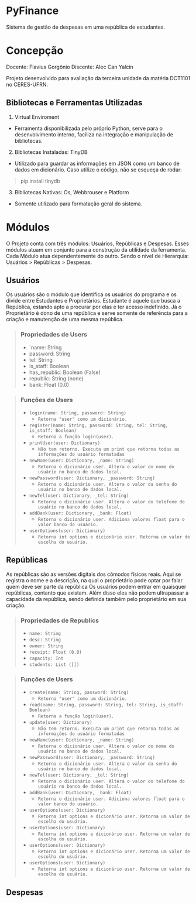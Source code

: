 # PyFinance
Sistema de gestão de despesas em uma república de estudantes.

# Concepção
Docente: Flavius Gorgônio
Discente: Alec Can Yalcin

Projeto desenvolvido para avaliação da terceira unidade da matéria DCT1101 no CERES-UFRN.

## Bibliotecas e Ferramentas Utilizadas
1. Virtual Enviroment
- Ferramenta disponibilizada pelo próprio Python, serve para o desenvolvimento interno, faciliza na integração e manipulação de bibliotecas.
2. Bibliotecas Instaladas: TinyDB
- Utilizado para guardar as informações em JSON como um banco de dados em dicionário. Caso utilize o código, não se esqueça de rodar:
> pip install tinydb
3. Bibliotecas Nativas: Os, Webbrouser e Platform
- Somente utilizado para formatação geral do sistema.

# Módulos
O Projeto conta com três módulos: Usuários, Repúblicas e Despesas. Esses módulos atuam em conjunto para a construção da utilidade da ferramenta.
Cada Módulo atua dependentemente do outro. Sendo o nível de Hierarquia: Usuários > Repúblicas > Despesas. 

## Usuários
Os usuários são o módulo que identifica os usuários do programa e os divide entre Estudantes e Proprietários. Estudante é aquele que busca a República, estando apto a procurar por elas e ter acesso indefinido. Já o Proprietário é dono de uma república e serve somente de referência para a criação e manutenção de uma mesma república. 

> ### Propriedades de Users
> - `name: String
> - password: String
> - tel: String
> - is_staff: Boolean
> - has_republic: Boolean (False)
> - republic: String (none)
> - bank: Float (0.0)

> ### Funções de Users
> - `login(name: String, password: String)`
>   - `Retorna "user" como um dicionário.`
> - `register(name: String, password: String, tel: String, is_staff: Boolean)`
>   - `Retorna a função login(user).`
> - `printUser(user: Dictionary)`
>   - `Não tem retorno. Executa um print que retorna todas as informações do usuário formatadas`
> - `newName(user: Dictionary, _name: String)`
>   - `Retorna o dicionário user. Altera o valor do nome do usuário no banco de dados local.`
> - `newPassword(user: Dictionary, _password: String)`
>   - `Retorna o dicionário user. Altera o valor da senha do usuário no banco de dados local.`
> - `newTel(user: Dictionary, _tel: String)`
>   - `Retorna o dicionário user. Altera o valor do telefone do usuário no banco de dados local.`
> - `addBank(user: Dictionary, _bank: Float)`
>   - `Retorna o dicionário user. Adiciona valores float para o valor banco do usuário.`
> - `userOptions(user: Dictionary)`
>   - `Retorna int options e dicionário user. Retorna um valor de escolha do usuário.`

## Repúblicas
As repúblicas são as versões digitais dos cômodos físicos reais. Aqui se registra o nome e a descrição, na qual o proprietário pode optar por falar quem deve ser parte da república Os usuários podem entrar em quaisquer repúblicas, contanto que existam. Além disso eles não podem ultrapassar a capacidade da república, sendo definida também pelo proprietário em sua criação.

> ### Propriedades de Republics
> - `name: String`
> - `desc: String`
> - `owner: String`
> - `receipt: Float (0.0)`
> - `capacity: Int`
> - `students: List ([])`

> ### Funções de Users
> - `create(name: String, password: String)`
>   - `Retorna "user" como um dicionário.`
> - `read(name: String, password: String, tel: String, is_staff: Boolean)`
>   - `Retorna a função login(user).`
> - `update(user: Dictionary)`
>   - `Não tem retorno. Executa um print que retorna todas as informações do usuário formatadas`
> - `newName(user: Dictionary, _name: String)`
>   - `Retorna o dicionário user. Altera o valor do nome do usuário no banco de dados local.`
> - `newPassword(user: Dictionary, _password: String)`
>   - `Retorna o dicionário user. Altera o valor da senha do usuário no banco de dados local.`
> - `newTel(user: Dictionary, _tel: String)`
>   - `Retorna o dicionário user. Altera o valor do telefone do usuário no banco de dados local.`
> - `addBank(user: Dictionary, _bank: Float)`
>   - `Retorna o dicionário user. Adiciona valores float para o valor banco do usuário.`
> - `userOptions(user: Dictionary)`
>   - `Retorna int options e dicionário user. Retorna um valor de escolha do usuário.`
> - `userOptions(user: Dictionary)`
>   - `Retorna int options e dicionário user. Retorna um valor de escolha do usuário.`
> - `userOptions(user: Dictionary)`
>   - `Retorna int options e dicionário user. Retorna um valor de escolha do usuário.`
> - `userOptions(user: Dictionary)`
>   - `Retorna int options e dicionário user. Retorna um valor de escolha do usuário.`

## Despesas
